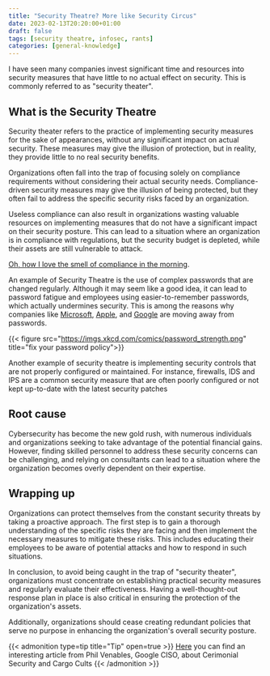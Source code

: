 ```yaml
---
title: "Security Theatre? More like Security Circus"
date: 2023-02-13T20:20:00+01:00
draft: false
tags: [security theatre, infosec, rants]
categories: [general-knowledge]
---
```


I have seen many companies invest significant time and resources into security measures that have little to no actual effect on security. This is commonly referred to as "security theater".
<!--more--> 
## What is the Security Theatre

Security theater refers to the practice of implementing security measures for the sake of appearances, without any significant impact on actual security. These measures may give the illusion of protection, but in reality, they provide little to no real security benefits. 

Organizations often fall into the trap of focusing solely on compliance requirements without considering their actual security needs. Compliance-driven security measures may give the illusion of being protected, but they often fail to address the specific security risks faced by an organization.

Useless compliance can also result in organizations wasting valuable resources on implementing measures that do not have a significant impact on their security posture. This can lead to a situation where an organization is in compliance with regulations, but the security budget is depleted, while their assets are still vulnerable to attack.

[Oh, how I love the smell of compliance in the morning](https://www.youtube.com/watch?v=vRp7tYWnJJs).


An example of Security Theatre is the use of complex passwords that are changed regularly. Although it may seem like a good idea, it can lead to password fatigue and employees using easier-to-remember passwords, which actually undermines security. This is among the reasons why companies like [Microsoft](https://techcommunity.microsoft.com/t5/microsoft-entra-azure-ad-blog/expansion-of-fido-standard-and-new-updates-for-microsoft/ba-p/3290633), [Apple](https://www.apple.com/newsroom/2022/05/apple-google-and-microsoft-commit-to-expanded-support-for-fido-standard/), and [Google](https://blog.google/technology/safety-security/one-step-closer-to-a-passwordless-future/) are moving away from passwords.

{{< figure src="https://imgs.xkcd.com/comics/password_strength.png" title="fix your password policy">}}

Another example of security theatre is implementing security controls that are not properly configured or maintained. For instance, firewalls, IDS and IPS are a common security measure that are often poorly configured or not kept up-to-date with the latest security patches

## Root cause

Cybersecurity has become the new gold rush, with numerous individuals and organizations seeking to take advantage of the potential financial gains. However, finding skilled personnel to address these security concerns can be challenging, and relying on consultants can lead to a situation where the organization becomes overly dependent on their expertise.

## Wrapping up

Organizations can protect themselves from the constant security threats by taking a proactive approach. The first step is to gain a thorough understanding of the specific risks they are facing and then implement the necessary measures to mitigate these risks. This includes educating their employees to be aware of potential attacks and how to respond in such situations.

In conclusion, to avoid being caught in the trap of "security theater", organizations must concentrate on establishing practical security measures and regularly evaluate their effectiveness. Having a well-thought-out response plan in place is also critical in ensuring the protection of the organization's assets.

Additionally, organizations should cease creating redundant policies that serve no purpose in enhancing the organization's overall security posture.

{{< admonition type=tip title="Tip" open=true >}}
[Here](https://www.philvenables.com/post/ceremonial-security-and-cargo-cults) you can find an interesting article from Phil Venables, Google CISO, about Cerimonial Security and Cargo Cults
{{< /admonition >}}

